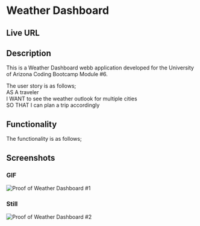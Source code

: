 # Weather Dashboard

## Live URL

## Description
This is a Weather Dashboard webb application developed for the University of Arizona Coding Bootcamp Module #6. 

The user story is as follows;     
AS A traveler       
I WANT to see the weather outlook for multiple cities      
SO THAT I can plan a trip accordingly         

## Functionality 
The functionality is as follows;   
    

## Screenshots

### GIF
![Proof of Weather Dashboard #1](./assets/doc/?? "Proof of Weather Dashboard #1")

### Still
![Proof of Weather Dashboard #2](./assets/doc/?? "Proof of Weather Dashboard #2")





